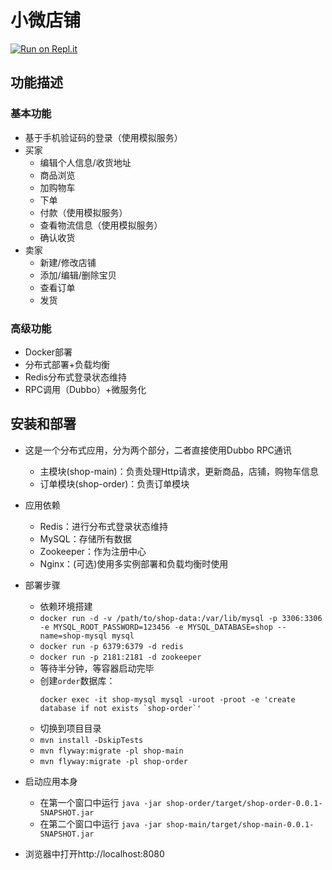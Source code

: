 # 小微店铺
[![Run on Repl.it](https://repl.it/badge/github/acgq/shop)](https://repl.it/github/acgq/shop)
## 功能描述
### 基本功能

- 基于手机验证码的登录（使用模拟服务）
- 买家
  - 编辑个人信息/收货地址
  - 商品浏览
  - 加购物车
  - 下单
  - 付款（使用模拟服务）
  - 查看物流信息（使用模拟服务）
  - 确认收货
- 卖家
  - 新建/修改店铺
  - 添加/编辑/删除宝贝
  - 查看订单
  - 发货

### 高级功能

- Docker部署
- 分布式部署+负载均衡
- Redis分布式登录状态维持
- RPC调用（Dubbo）+微服务化

## 安装和部署
- 这是一个分布式应用，分为两个部分，二者直接使用Dubbo RPC通讯
    - 主模块(shop-main)：负责处理Http请求，更新商品，店铺，购物车信息
    - 订单模块(shop-order)：负责订单模块
    
- 应用依赖
    - Redis：进行分布式登录状态维持
    - MySQL：存储所有数据
    - Zookeeper：作为注册中心
    - Nginx：(可选)使用多实例部署和负载均衡时使用
    
- 部署步骤
  - 依赖环境搭建
  - `docker run -d -v /path/to/shop-data:/var/lib/mysql -p 3306:3306 -e MYSQL_ROOT_PASSWORD=123456 -e MYSQL_DATABASE=shop --name=shop-mysql mysql`
  - `docker run -p 6379:6379 -d redis`
  - `docker run -p 2181:2181 -d zookeeper`
  - 等待半分钟，等容器启动完毕
  - 创建`order`数据库：
    ```
    docker exec -it shop-mysql mysql -uroot -proot -e 'create database if not exists `shop-order`'
    ```
  - 切换到项目目录
  - `mvn install -DskipTests`
  - `mvn flyway:migrate -pl shop-main` 
  - `mvn flyway:migrate -pl shop-order`  
- 启动应用本身
  - 在第一个窗口中运行 `java -jar shop-order/target/shop-order-0.0.1-SNAPSHOT.jar`
  - 在第二个窗口中运行 `java -jar shop-main/target/shop-main-0.0.1-SNAPSHOT.jar`
- 浏览器中打开http://localhost:8080
